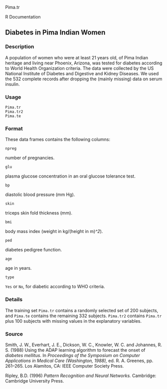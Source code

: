 Pima.tr

R Documentation

##  Diabetes in Pima Indian Women

### Description

A population of women who were at least 21 years old, of Pima Indian heritage
and living near Phoenix, Arizona, was tested for diabetes according to World
Health Organization criteria. The data were collected by the US National
Institute of Diabetes and Digestive and Kidney Diseases. We used the 532
complete records after dropping the (mainly missing) data on serum insulin.

### Usage

    
    Pima.tr
    Pima.tr2
    Pima.te

### Format

These data frames contains the following columns:

`npreg`

number of pregnancies.

`glu`

plasma glucose concentration in an oral glucose tolerance test.

`bp`

diastolic blood pressure (mm Hg).

`skin`

triceps skin fold thickness (mm).

`bmi`

body mass index (weight in kg/(height in m)_\^2_).

`ped`

diabetes pedigree function.

`age`

age in years.

`type`

`Yes` or `No`, for diabetic according to WHO criteria.

### Details

The training set `Pima.tr` contains a randomly selected set of 200 subjects,
and `Pima.te` contains the remaining 332 subjects. `Pima.tr2` contains
`Pima.tr` plus 100 subjects with missing values in the explanatory variables.

### Source

Smith, J. W., Everhart, J. E., Dickson, W. C., Knowler, W. C. and Johannes, R.
S. (1988) Using the ADAP learning algorithm to forecast the onset of _diabetes
mellitus_. In _Proceedings of the Symposium on Computer Applications in
Medical Care (Washington, 1988),_ ed. R. A. Greenes, pp. 261–265. Los
Alamitos, CA: IEEE Computer Society Press.

Ripley, B.D. (1996) _Pattern Recognition and Neural Networks._ Cambridge:
Cambridge University Press.

